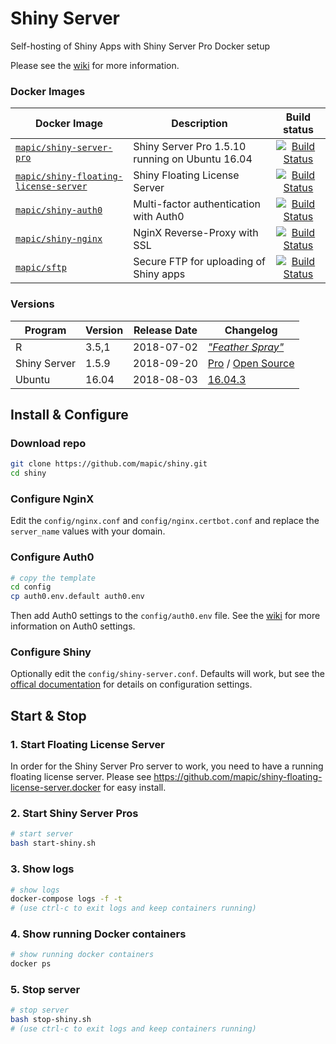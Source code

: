 # Shiny Server
Self-hosting of Shiny Apps with Shiny Server Pro Docker setup

Please see the [wiki](https://github.com/mapic/shiny/wiki) for more information.

### Docker Images

| Docker Image        | Description           | Build status  |
| ------------- |-------------|:-----:|
| [`mapic/shiny-server-pro`](https://github.com/mapic/shiny-server-pro.docker)                              | Shiny Server Pro 1.5.10 running on Ubuntu 16.04       | [![Build Status](https://travis-ci.org/mapic/shiny-server-pro.docker.svg?branch=master)](https://travis-ci.org/mapic/shiny-server-pro.docker) |
| [`mapic/shiny-floating-license-server`](https://github.com/mapic/shiny-floating-license-server.docker)    | Shiny Floating License Server                         | [![Build Status](https://travis-ci.org/mapic/shiny-floating-license-server.docker.svg?branch=master)](https://travis-ci.org/mapic/shiny-floating-license-server.docker) |
| [`mapic/shiny-auth0`](https://github.com/mapic/shiny-auth0)                                               | Multi-factor authentication with Auth0                | [![Build Status](https://travis-ci.org/mapic/shiny-auth0.svg?branch=master)](https://travis-ci.org/mapic/shiny-auth0) |
| [`mapic/shiny-nginx`](https://github.com/mapic/shiny-nginx.docker)                                        | NginX Reverse-Proxy with SSL                          | [![Build Status](https://travis-ci.org/mapic/shiny-nginx.docker.svg?branch=master)](https://travis-ci.org/mapic/shiny-nginx.docker) |
| [`mapic/sftp`](https://github.com/mapic/sftp)                                                             | Secure FTP for uploading of Shiny apps                | [![Build Status](https://travis-ci.org/mapic/sftp.docker.svg?branch=master)](https://travis-ci.org/mapic/sftp.docker) |


### Versions

| Program               | Version | Release Date | Changelog | 
| -------               | ------- | ------------ | --------- |
| R                     | 3.5,1   | 2018-07-02   | _["Feather Spray"](https://stat.ethz.ch/pipermail/r-announce/2018/000626.html)_ |
| Shiny Server          | 1.5.9   | 2018-09-20   | [Pro](https://support.rstudio.com/hc/en-us/articles/215642837-Shiny-Server-Pro-Release-History) / [Open Source](https://github.com/rstudio/shiny-server/blob/master/NEWS) |
| Ubuntu                | 16.04   | 2018-08-03   | [16.04.3](https://wiki.ubuntu.com/XenialXerus/ReleaseNotes/ChangeSummary/16.04.3) |



## Install & Configure

### Download repo
```bash
git clone https://github.com/mapic/shiny.git
cd shiny

```

### Configure NginX
Edit the `config/nginx.conf` and `config/nginx.certbot.conf` and replace the `server_name` values with your domain.

### Configure Auth0
```bash
# copy the template 
cd config
cp auth0.env.default auth0.env
```
Then add Auth0 settings to the `config/auth0.env` file. See the [wiki](https://github.com/mapic/shiny/wiki/Auth0-Configuration) for more information on Auth0 settings.

### Configure Shiny
Optionally edit the `config/shiny-server.conf`. Defaults will work, but see the [offical documentation](http://docs.rstudio.com/shiny-server/#configuration-settings) for details on configuration settings.


## Start & Stop

### 1. Start Floating License Server
In order for the Shiny Server Pro server to work, you need to have a running floating license server. Please see https://github.com/mapic/shiny-floating-license-server.docker for easy install.

### 2. Start Shiny Server Pros

```bash
# start server
bash start-shiny.sh
```

### 3. Show logs
```bash
# show logs
docker-compose logs -f -t
# (use ctrl-c to exit logs and keep containers running)
```

### 4. Show running Docker containers
```bash
# show running docker containers
docker ps
```

### 5. Stop server
```bash
# stop server
bash stop-shiny.sh
# (use ctrl-c to exit logs and keep containers running)
```


